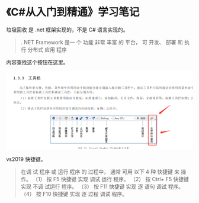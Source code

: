 # 《C#从入门到精通》学习笔记

垃圾回收 是 .net 框架实现的，不是 C# 语言实现的。





> . NET Framework 是一 个 功能 非常 丰富 的 平台， 可 开发、 部署 和 执行 分布式 应用 程序



内容查找这个按钮在这里。

![c-sharp-1-1](c-sharp-1-1.png)





vs2019 快捷键。

> 在调 试 程序 或 运行 程序 的 过程中， 通常 可用 以下 4 种 快捷键 来 操作。 （1） 按 F5 快捷键 实现 调试 运行 程序。 （2） 按 Ctrl+ F5 快捷键 实现 不调 试运行 程序。 （3） 按 F11 快捷键 实现 逐 语句 调试 程序。 （4） 按 F10 快捷键 实现 逐 过程 调试 程序。
